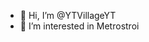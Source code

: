 - 👋 Hi, I’m @YTVillageYT
- 👀 I’m interested in Metrostroi

<!---
YTVillageYT/YTVillageYT is a ✨ special ✨ repository because its `README.md` (this file) appears on your GitHub profile.
You can click the Preview link to take a look at your changes.
--->
